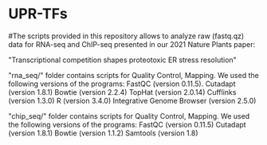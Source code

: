 # UPR-TFs

#The scripts provided in this repository allows to analyze raw (fastq.qz) data for RNA-seq and ChIP-seq presented in our 2021 Nature Plants paper:

"Transcriptional competition shapes proteotoxic ER stress resolution"

"rna_seq/" folder contains scripts for Quality Control, Mapping. We used the following versions of the programs: FastQC (version 0.11.5). Cutadapt (version 1.8.1) Bowtie (version 2.2.4) TopHat (version 2.0.14) Cufflinks (version 1.3.0) R (version 3.4.0) Integrative Genome Browser (version 2.5.0) 

"chip_seq/" folder contains scripts for Quality Control, Mapping. We used the following versions of the programs: FastQC (version 0.11.5) Cutadapt (version 1.8.1) Bowtie (version 1.1.2) Samtools (version 1.8)
